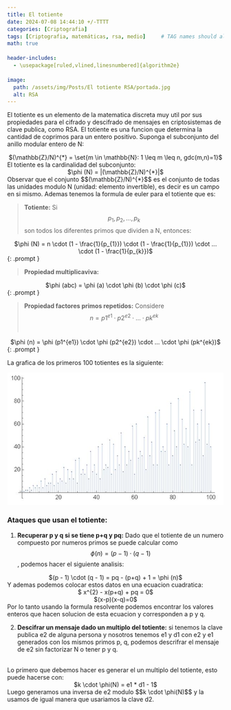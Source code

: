 ```yaml
---
title: El totiente
date: 2024-07-08 14:44:10 +/-TTTT
categories: [Criptografia]
tags: [Criptografia, matemáticas, rsa, medio]     # TAG names should always be lowercase
math: true

header-includes:
  - \usepackage[ruled,vlined,linesnumbered]{algorithm2e}

image:
  path: /assets/img/Posts/El totiente RSA/portada.jpg
  alt: RSA
---
```


El totiente es un elemento de la matematica discreta muy util por sus propiedades para el cifrado y descifrado de mensajes en criptosistemas de clave publica, como RSA. El totiente es una funcion que determina la cantidad de coprimos para un entero positivo. Suponga el subconjunto del anillo modular entero de N:
<div style="text-align: center;">
 $(\mathbb{Z}/N)^{*} = \set{m \in \mathbb{N}: 1 \leq m \leq n, gdc(m,n)=1}$
</div>
El totiente es la cardinalidad del subconjunto:
<div style="text-align: center;">
 $\phi (N) = |(\mathbb{Z}/N)^{*}|$
</div>
Observar que el conjunto $$(\mathbb{Z}/N)^{*}$$ es el conjunto de todas las unidades modulo N (unidad: elemento invertible), es decir es un campo en si mismo. Ademas tenemos la formula de euler para el totiente que es:

> **Totiente:** Si $$p_{1},p_{2},...,p_{k}$$ son todos los diferentes primos que dividen a N, entonces: <br> 
<div style="text-align: center;">
$\phi (N) = n \cdot (1 - \frac{1}{p_{1}}) \cdot (1 - \frac{1}{p_{1}}) \cdot ... \cdot (1 - \frac{1}{p_{k}})$
</div>
{: .prompt }
<br>

> **Propiedad multiplicaviva:**  <br> 
<div style="text-align: center;">
$\phi (abc) = \phi (a) \cdot \phi (b) \cdot \phi (c)$
</div>
{: .prompt }
<br>

> **Propiedad factores primos repetidos:** Considere $$n = p1^{e1} \cdot p2^{e2} \cdot ... \cdot pk^{ek}$$  <br> 
<div style="text-align: center;">
$\phi (n) = \phi (p1^{e1}) \cdot \phi (p2^{e2}) \cdot ... \cdot \phi (pk^{ek})$
</div>
{: .prompt }
<br>

La grafica de los primeros 100 totientes es la siguiente:

<div style="text-align:center">
    <img src="/assets/img/Posts/El totiente RSA/primeros100totientes.JPG" alt="" >
</div>

### Ataques que usan el totiente:

1) **Recuperar p y q si se tiene p+q y pq:** Dado que el totiente de un numero compuesto por numeros primos se puede calcular como $$\phi(n) = (p - 1) \cdot (q - 1)$$, podemos hacer el siguiente analisis:
<div style="text-align:center">
    $(p - 1) \cdot (q - 1) = pq - (p+q) + 1 = \phi (n)$
    <br>
</div>
Y ademas podemos colocar estos datos en una ecuacion cuadratica:
<div style="text-align:center">   
    $ x^{2} - x(p+q) + pq = 0$
    <br>
    $(x-p)(x-q)=0$
</div>
Por lo tanto usando la formula resolvente podemos encontrar los valores enteros que hacen solucion de esta ecuacion y corresponden a p y q. 

2) **Descifrar un mensaje dado un multiplo del totiente:** si tenemos la clave publica e2 de alguna persona y nosotros tenemos e1 y d1 con e2 y e1 generados con los mismos primos p, q, podemos descrifrar el mensaje de e2 sin factorizar N o tener p y q.
<br>
Lo primero que debemos hacer es generar el un multiplo del totiente, esto puede hacerse con:
<div style="text-align:center">   
    $k \cdot \phi(N) = e1 * d1 - 1$
    <br>
</div>
Luego generamos una inversa de e2 modulo $$k \cdot \phi(N)$$ y la usamos de igual manera que usariamos la clave d2. 







